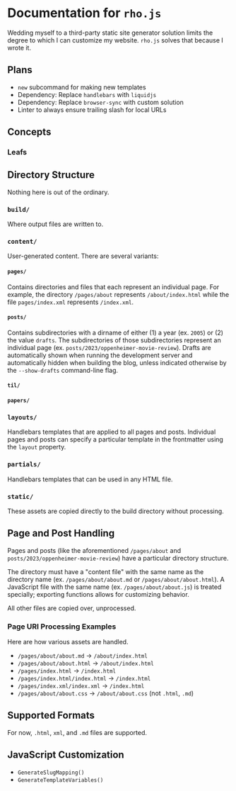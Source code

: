 # Documentation for `rho.js`

Wedding myself to a third-party static site generator solution limits the degree to which I can customize my website. `rho.js` solves that because I wrote it.

## Plans

- `new` subcommand for making new templates
- Dependency: Replace `handlebars` with `liquidjs`
- Dependency: Replace `browser-sync` with custom solution
- Linter to always ensure trailing slash for local URLs

## Concepts

### Leafs

## Directory Structure

Nothing here is out of the ordinary.

### `build/`

Where output files are written to.

### `content/`

User-generated content. There are several variants:

#### `pages/`

Contains directories and files that each represent an individual page. For example, the directory `/pages/about` represents `/about/index.html` while the file `pages/index.xml` represents `/index.xml`.

#### `posts/`

Contains subdirectories with a dirname of either (1) a year (ex. `2005`) or (2) the value `drafts`. The subdirectories of those subdirectories represent an individual page (ex. `posts/2023/oppenheimer-movie-review`). Drafts are automatically shown when running the development server and automatically hidden when building the blog, unless indicated otherwise by the `--show-drafts` command-line flag.

#### `til/`

#### `papers/`

### `layouts/`

Handlebars templates that are applied to all pages and posts. Individual pages and posts can specify a particular template in the frontmatter using the `layout` property.

### `partials/`

Handlebars templates that can be used in any HTML file.

### `static/`

These assets are copied directly to the build directory without processing.

## Page and Post Handling

Pages and posts (like the aforementioned `/pages/about` and `posts/2023/oppenheimer-movie-review`) have a particular directory structure.

The directory must have a "content file" with the same name as the directory name (ex. `/pages/about/about.md` or `/pages/about/about.html`). A JavaScript file with the same name (ex. `/pages/about/about.js`) is treated specially; exporting functions allows for customizing behavior.

All other files are copied over, unprocessed.

### Page URI Processing Examples

Here are how various assets are handled.

- `/pages/about/about.md` -> `/about/index.html`
- `/pages/about/about.html` -> `/about/index.html`
- `/pages/index.html` -> `/index.html`
- `/pages/index.html/index.html` -> `/index.html`
- `/pages/index.xml/index.xml` -> `/index.html`
- `/pages/about/about.css` -> `/about/about.css` (not `.html`, `.md`)

## Supported Formats

For now, `.html`, `xml`, and `.md` files are supported.

## JavaScript Customization

- `GenerateSlugMapping()`
- `GenerateTemplateVariables()`
